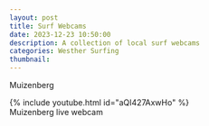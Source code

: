 ```yaml
---
layout: post
title: Surf Webcams
date: 2023-12-23 10:50:00
description: A collection of local surf webcams
categories: Westher Surfing
thumbnail: 
---
```


Muizenberg

<div class="row">
    <div class="col-sm mt-3 mt-md-0">
        {% include youtube.html id="aQI427AxwHo" %}
    </div>
</div>
<div class="caption">
    Muizenberg live webcam
</div>
